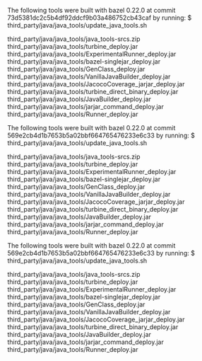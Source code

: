 
The following tools were built with bazel 0.22.0 at commit 73d5381dc2c5b4df92ddcf9b03a486752cb43caf
by running:
$ third_party/java/java_tools/update_java_tools.sh 

third_party/java/java_tools/java_tools-srcs.zip
third_party/java/java_tools/turbine_deploy.jar
third_party/java/java_tools/ExperimentalRunner_deploy.jar
third_party/java/java_tools/bazel-singlejar_deploy.jar
third_party/java/java_tools/GenClass_deploy.jar
third_party/java/java_tools/VanillaJavaBuilder_deploy.jar
third_party/java/java_tools/JacocoCoverage_jarjar_deploy.jar
third_party/java/java_tools/turbine_direct_binary_deploy.jar
third_party/java/java_tools/JavaBuilder_deploy.jar
third_party/java/java_tools/jarjar_command_deploy.jar
third_party/java/java_tools/Runner_deploy.jar

The following tools were built with bazel 0.22.0 at commit 569e2cb4d1b7653b5a02bbf664765476233e6c33
by running:
$ third_party/java/java_tools/update_java_tools.sh 

third_party/java/java_tools/java_tools-srcs.zip
third_party/java/java_tools/turbine_deploy.jar
third_party/java/java_tools/ExperimentalRunner_deploy.jar
third_party/java/java_tools/bazel-singlejar_deploy.jar
third_party/java/java_tools/GenClass_deploy.jar
third_party/java/java_tools/VanillaJavaBuilder_deploy.jar
third_party/java/java_tools/JacocoCoverage_jarjar_deploy.jar
third_party/java/java_tools/turbine_direct_binary_deploy.jar
third_party/java/java_tools/JavaBuilder_deploy.jar
third_party/java/java_tools/jarjar_command_deploy.jar
third_party/java/java_tools/Runner_deploy.jar

The following tools were built with bazel 0.22.0 at commit 569e2cb4d1b7653b5a02bbf664765476233e6c33
by running:
$ third_party/java/java_tools/update_java_tools.sh 

third_party/java/java_tools/java_tools-srcs.zip
third_party/java/java_tools/turbine_deploy.jar
third_party/java/java_tools/ExperimentalRunner_deploy.jar
third_party/java/java_tools/bazel-singlejar_deploy.jar
third_party/java/java_tools/GenClass_deploy.jar
third_party/java/java_tools/VanillaJavaBuilder_deploy.jar
third_party/java/java_tools/JacocoCoverage_jarjar_deploy.jar
third_party/java/java_tools/turbine_direct_binary_deploy.jar
third_party/java/java_tools/JavaBuilder_deploy.jar
third_party/java/java_tools/jarjar_command_deploy.jar
third_party/java/java_tools/Runner_deploy.jar
